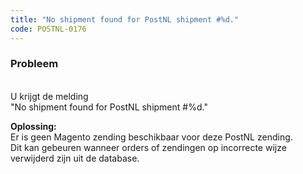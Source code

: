 ```yaml
---
title: "No shipment found for PostNL shipment #%d."
code: POSTNL-0176
---
```



<p><h3>Probleem</h3><br>U krijgt de melding <br>"No shipment found for PostNL shipment #%d."</p><p><strong>Oplossing:<br></strong>Er is geen Magento zending beschikbaar voor deze PostNL zending.<br>Dit kan gebeuren wanneer orders of zendingen op incorrecte wijze verwijderd zijn uit de database. </p>
